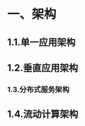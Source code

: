 [^doubble]: http://dubbo.apache.org/zh-cn/docs/user/preface/architecture.html



# 一、架构

## 1.1.单一应用架构



## 1.2.垂直应用架构



### 1.3.分布式服务架构



## 1.4.流动计算架构



